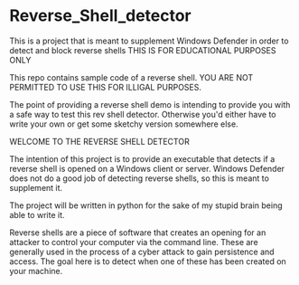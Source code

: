 # Reverse_Shell_detector
This is a project that is meant to supplement Windows Defender in order to detect and block reverse shells
THIS IS FOR EDUCATIONAL PURPOSES ONLY

This repo contains sample code of a reverse shell. YOU ARE NOT PERMITTED TO USE THIS FOR ILLIGAL PURPOSES.

The point of providing a reverse shell demo is intending to provide you with a safe way to test this rev shell detector. Otherwise you'd either have to write your own or get some sketchy version somewhere else. 

WELCOME TO THE REVERSE SHELL DETECTOR

The intention of this project is to provide an executable that detects if a reverse shell is opened on a Windows client or server. Windows Defender does not do a good job of detecting reverse shells, so this is meant to supplement it. 

The project will be written in python for the sake of my stupid brain being able to write it. 

Reverse shells are a piece of software that creates an opening for an attacker to control your computer via the command line. These are generally used in the process of a cyber attack to gain persistence and access. The goal here is to detect when one of these has been created on your machine.
